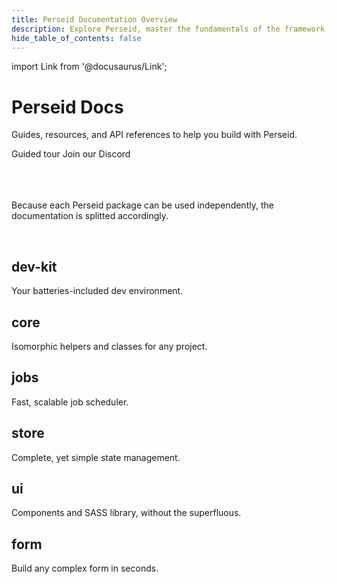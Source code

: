 ```yaml
---
title: Perseid Documentation Overview
description: Explore Perseid, master the fundamentals of the framework, and dive deep into its advanced features and APIs.
hide_table_of_contents: false
---
```


import Link from '@docusaurus/Link';

# Perseid Docs

Guides, resources, and API references to help you build with Perseid.

<div className="flex hgap-3 justify-start">
  <Link
    className="cta cta--emphasis"
    to="/docs/learn/intro">
    Guided tour
  </Link>
  <Link
    className="cta"
    href="https://discord.gg/jsWCRMqM2K">
    Join our Discord
  </Link>
</div>

<br/>
<br/>
<br/>

Because each Perseid package can be used independently, the documentation is splitted accordingly.

<br/>

<div className="grid vgap-3 m:cols-2 hgap-3">
  <div className='example'>
    <Link to="/docs/dev-kit/introduction">
      <h2>dev-kit</h2>
      <p>Your batteries-included dev environment.</p>
    </Link>
  </div>

  <div className='example'>
    <Link to="/docs/core/introduction">
      <h2>core</h2>
      <p>Isomorphic helpers and classes for any project.</p>
    </Link>
  </div>

  <div className='example'>
    <Link to="/docs/jobs/concepts">
      <h2>jobs</h2>
      <p>Fast, scalable job scheduler.</p>
    </Link>
  </div>

  <div className='example'>
    <Link to="/docs/store/concepts">
      <h2>store</h2>
      <p>Complete, yet simple state management.</p>
    </Link>
  </div>

  <div className='example'>
    <Link to="/docs/ui/helpers">
      <h2>ui</h2>
      <p>Components and SASS library, without the superfluous.</p>
    </Link>
  </div>

  <div className='example'>
    <Link to="/docs/form/concepts">
      <h2>form</h2>
      <p>Build any complex form in seconds.</p>
    </Link>
  </div>
</div>
